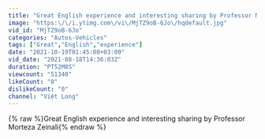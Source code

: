 ```yaml
---
title: "Great English experience and interesting sharing by Professor Morteza Zeinali"
image: "https:\/\/i.ytimg.com\/vi\/MjTZ9oB-6Jo\/hqdefault.jpg"
vid_id: "MjTZ9oB-6Jo"
categories: "Autos-Vehicles"
tags: ["Great","English","experience"]
date: "2021-10-19T01:45:00+03:00"
vid_date: "2021-08-18T14:36:03Z"
duration: "PT52M8S"
viewcount: "51340"
likeCount: "0"
dislikeCount: "0"
channel: "Việt Long"
---
```

{% raw %}Great English experience and interesting sharing by Professor Morteza Zeinali{% endraw %}
